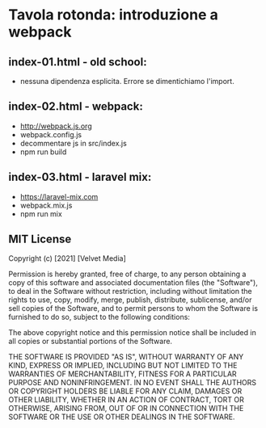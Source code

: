 # Tavola rotonda: introduzione a webpack

## index-01.html - old school:
- nessuna dipendenza esplicita. Errore se dimentichiamo l'import.

## index-02.html - webpack:
- http://webpack.js.org
- webpack.config.js
- decommentare js in src/index.js
- npm run build

## index-03.html - laravel mix:
- https://laravel-mix.com
- webpack.mix.js
- npm run mix

## MIT License

Copyright (c) [2021] [Velvet Media]

Permission is hereby granted, free of charge, to any person obtaining a copy
of this software and associated documentation files (the "Software"), to deal
in the Software without restriction, including without limitation the rights
to use, copy, modify, merge, publish, distribute, sublicense, and/or sell
copies of the Software, and to permit persons to whom the Software is
furnished to do so, subject to the following conditions:

The above copyright notice and this permission notice shall be included in all
copies or substantial portions of the Software.

THE SOFTWARE IS PROVIDED "AS IS", WITHOUT WARRANTY OF ANY KIND, EXPRESS OR
IMPLIED, INCLUDING BUT NOT LIMITED TO THE WARRANTIES OF MERCHANTABILITY,
FITNESS FOR A PARTICULAR PURPOSE AND NONINFRINGEMENT. IN NO EVENT SHALL THE
AUTHORS OR COPYRIGHT HOLDERS BE LIABLE FOR ANY CLAIM, DAMAGES OR OTHER
LIABILITY, WHETHER IN AN ACTION OF CONTRACT, TORT OR OTHERWISE, ARISING FROM,
OUT OF OR IN CONNECTION WITH THE SOFTWARE OR THE USE OR OTHER DEALINGS IN THE
SOFTWARE.
